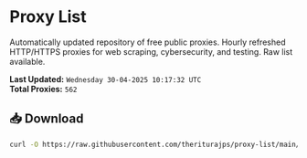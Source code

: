 # Proxy List

Automatically updated repository of free public proxies. Hourly refreshed HTTP/HTTPS proxies for web scraping, cybersecurity, and testing. Raw list available.

**Last Updated:** `Wednesday 30-04-2025 10:17:32 UTC`  
**Total Proxies:** `562`

## 📥 Download
```bash
curl -O https://raw.githubusercontent.com/theriturajps/proxy-list/main/proxies.txt
